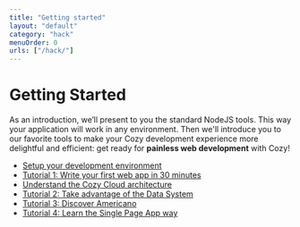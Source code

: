 ```yaml
---
title: "Getting started"
layout: "default"
category: "hack"
menuOrder: 0
urls: ["/hack/"]
---
```


# Getting Started

As an introduction, we’ll present to you the standard NodeJS tools. This way your application will work in any environment. Then
we'll introduce you to our favorite tools to make your Cozy development
experience more delightful and efficient: get ready for **painless
web development** with Cozy!

* [Setup your development environment](/hack/getting-started/setup-environment.html)
* [Tutorial 1: Write your first web app in 30 minutes](/hack/getting-started/first-app.html)
* [Understand the Cozy Cloud architecture](/hack/getting-started/architecture-overview.html)
* [Tutorial 2: Take advantage of the Data System](/hack/getting-started/play-with-data-system.html)
* [Tutorial 3: Discover Americano](/hack/getting-started/discover-americano.html)
* [Tutorial 4: Learn the Single Page App way ](/hack/getting-started/learn-single-page-app-way.html)
